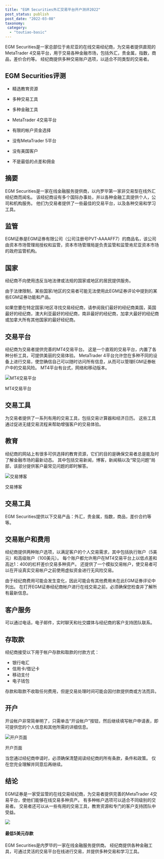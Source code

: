 ```yaml
---
title: "EGM Securities外汇交易平台开户测评2022"
post_status: publish
post_date: "2022-03-08"
taxonomy:
 category: 
  - "toutiao-basic"
---
```


EGM Securities是一家总部位于肯尼亚的在线交易经纪商，为交易者提供直观的MetaTrader 4交易平台，用于交易各种金融市场，包括外汇，贵金属，指数，商品，差价合约等。 经纪商提供多种交易账户选项，以适合不同类型的交易者。

## EGM Securities评测

- 精选教育资源
    
- 多种交易工具
    
- 多种金融工具
    
- MetaTrader 4交易平台
    
- 有限的帐户资金选择
    
- 没有MetaTrader 5平台
    
- 没有美国客户
    
- 不是最低的点差和佣金
    

## 摘要

EGM Securities是一家在线金融服务提供商，以内罗毕第一家非交易型在线外汇经纪商而闻名。 该经纪商设有多个国际办事处，并以各种金融工具提供个人，公司和机构服务。 他们为交易者提供了一些最佳的交易平台，以及各种交易和学习工具。

## 监管

EGM证券是EGM证券有限公司（公司注册号PVT-AAAAFF7）的商品名，该公司由资本市场管理局授权和监管，资本市场管理局是负责监管和监管肯尼亚资本市场的政府监管机构。

## 国家

经纪商不向使用违反当地法律或法规的国家或地区的居民提供服务。

由于法律限制，某些国家/地区的交易者可能无法使用此EGM证券评论中提到的某些EGM证券功能和产品。

如果您要在特定国家/地区寻找交易经纪商，请参阅我们最好的经纪商美国，英国最好的经纪商，澳大利亚最好的经纪商，南非最好的经纪商，加拿大最好的经纪商或加拿大所有其他国家的最好经纪商。

## 交易平台

经纪商为交易者提供完善的MT4交易平台。 这是一个直观的交易平台，内置了各种分析工具，可提供美丽的交易体验。 MetaTrader 4平台允许您在多种不同的设备上进行交易，使您确信自己可以随时访问所有信息，从而可以管理EGM证券帐户中的交易风险。 MT4平台有台式，网络和移动版本。

![MT4交易平台](https://cdn.fendou.la/funstoutiao/2020/11/EGM-Securities-Review-MT4-Trading-Platform-1024x342.jpg "MT4交易平台")

MT4交易平台

## 交易工具

为交易者提供了一系列有用的交易工具，包括交易计算器和经济日历。 这些工具通过促进无缝交易流程来帮助增强客户的交易体验。

## 教育

经纪商的网站上有很多可供选择的教育资源，它们的目的是确保交易者总是能及时了解金融市场的最新动态。 其中包括交易新闻，博客，新闻稿以及“常见问题”局部，该部分提供客户最常见问题的即时解答。

![交易博客](https://cdn.fendou.la/funstoutiao/2020/11/EGM-Securities-Review-Blogs-1024x464.jpg "交易博客")

交易博客

## 交易工具

EGM Securities提供以下交易产品：外汇，贵金属，指数，商品，差价合约等等。

## 交易账户和费用

经纪商提供两种账户选项，以满足客户的个人交易需求，其中包括执行账户（5美元）和高级账户（100美元）。 每个账户都允许用户在MT4交易平台上以低点差和高达1：400的杠杆差价交易多种资产。 还提供了一个模拟交易帐户，使交易者可以在开设真实交易帐户之前使用虚拟资金进行无风险交易。

由于经纪商费用可能会发生变化，因此可能会有其他费用未在此EGM证券评论中列出。 在打开EGM证券经纪商帐户进行在线交易之前，必须确保您检查并了解所有最新信息。

## 客户服务

可以通过电话，电子邮件，实时聊天和社交媒体与经纪商的客户支持团队联系。

## 存取款

经纪商接受以下用于帐户存款和取款的付款方式：

- 银行电汇
- 信用卡/借记卡
- 移动支付
- 电子钱包

存款和取款不收取任何费用，但是交易处理时间可能会因付款提供商或方法而异。

## 开户

开设帐户非常简单明了，只需单击“开设帐户”按钮，然后继续填写帐户申请表，即可提供您的个人信息和其他所需的详细信息。

![开户页面](https://cdn.fendou.la/funstoutiao/2020/11/EGM-Securities-Review-Account-Opening-Page-257x1024.jpg "开户页面")

开户页面

当您通过经纪商申请时，必须确保清楚阅读经纪商的所有条款，条件和政策。 仅在您完全理解并同意后再继续。

## 结论

EGM证券是一家受监管的在线交易经纪商，为交易者提供完善的MetaTrader 4交易平台，使他们能够在线交易多种资产。 有多种帐户选项可以适合不同级别的交易者。 交易者还可以从一些有用的交易工具，教育资源和专门的客户支持团队中受益。

![](https://cdn.fendou.la/funstoutiao/2020/11/EGM-Securities-Logo-2.png)

#### 最低5美元存款

EGM Securities是内罗毕的一家在线金融服务提供商。 经纪商提供各种金融工具，可通过灵活的交易平台在线进行交易，并提供多种交易和学习工具。
